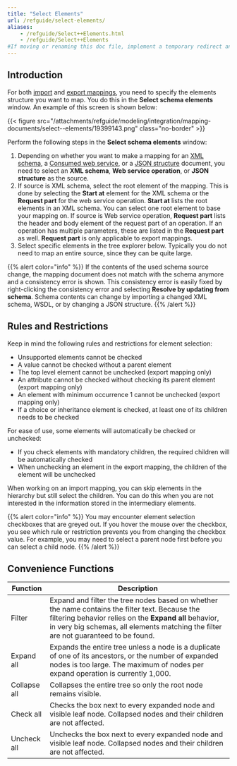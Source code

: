 ```yaml
---
title: "Select Elements"
url: /refguide/select-elements/
aliases:
    - /refguide/Select++Elements.html
    - /refguide/Select++Elements
#If moving or renaming this doc file, implement a temporary redirect and let the respective team know they should update the URL in the product. See Mapping to Products for more details.
---
```


## Introduction

For both [import](/refguide/import-mappings/) and [export mappings](/refguide/export-mappings/), you need to specify the elements structure you want to map. You do this in the **Select schema elements** window. An example of this screen is shown below:

{{< figure src="/attachments/refguide/modeling/integration/mapping-documents/select--elements/19399143.png" class="no-border" >}}

Perform the following steps in the **Select schema elements** window:

1. Depending on whether you want to make a mapping for an [XML schema](/refguide/xml-schemas/), a [Consumed web service](/refguide/consumed-web-services/), or a [JSON structure](/refguide/json-structures/) document, you need to select an **XML schema**, **Web service operation**, or **JSON structure** as the source.
2. If source is XML schema, select the root element of the mapping. This is done by selecting the **Start at** element for the XML schema or the **Request part** for the web service operation. **Start at** lists the root elements in an XML schema. You can select one root element to base your mapping on. If source is Web service operation, **Request part** lists the header and body element of the request part of an operation. If an operation has multiple parameters, these are listed in the **Request part** as well. **Request part** is only applicable to export mappings.
3. Select specific elements in the tree explorer below. Typically you do not need to map an entire source, since they can be quite large.

{{% alert color="info" %}}
If the contents of the used schema source change, the mapping document does not match with the schema anymore and a consistency error is shown. This consistency error is easily fixed by right-clicking the consistency error and selecting **Resolve by updating from schema**. Schema contents can change by importing a changed XML schema, WSDL, or by changing a JSON structure.
{{% /alert %}}

## Rules and Restrictions

Keep in mind the following rules and restrictions for element selection:

* Unsupported elements cannot be checked
* A value cannot be checked without a parent element
* The top level element cannot be unchecked (export mapping only)
* An attribute cannot be checked without checking its parent element (export mapping only)
* An element with minimum occurrence 1 cannot be unchecked (export mapping only)
* If a choice or inheritance element is checked, at least one of its children needs to be checked

For ease of use, some elements will automatically be checked or unchecked:

* If you check elements with mandatory children, the required children will be automatically checked
* When unchecking an element in the export mapping, the children of the element will be unchecked

When working on an import mapping, you can skip elements in the hierarchy but still select the children. You can do this when you are not interested in the information stored in the intermediary elements.

{{% alert color="info" %}}
You may encounter element selection checkboxes that are greyed out. If you hover the mouse over the checkbox, you see which rule or restriction prevents you from changing the checkbox value. For example, you may need to select a parent node first before you can select a child node.
{{% /alert %}}

## Convenience Functions

| Function | Description |
| --- | --- |
| Filter | Expand and filter the tree nodes based on whether the name contains the filter text. Because the filtering behavior relies on the **Expand all** behavior, in very big schemas, all elements matching the filter are not guaranteed to be found. |
| Expand all | Expands the entire tree unless a node is a duplicate of one of its ancestors, or the number of expanded nodes is too large. The maximum of nodes per expand operation is currently 1,000. |
| Collapse all | Collapses the entire tree so only the root node remains visible. |
| Check all | Checks the box next to every expanded node and visible leaf node. Collapsed nodes and their children are not affected. |
| Uncheck all | Unchecks the box next to every expanded node and visible leaf node. Collapsed nodes and their children are not affected. |
